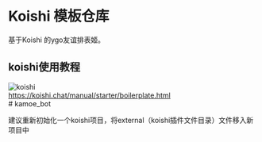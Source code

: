 # Koishi 模板仓库  

基于Koishi 的ygo友谊排表姬。  

## koishi使用教程  
![koishi](https://koishi.chat/logo.png)  
<https://koishi.chat/manual/starter/boilerplate.html>  
#   k a m o e _ b o t   

建议重新初始化一个koishi项目，将external（koishi插件文件目录）文件移入新项目中  
 
 
